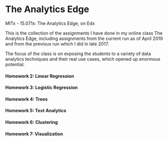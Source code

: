 # The Analytics Edge
MITx - 15.071x: The Analytics Edge, on Edx

This is the collection of the assignments I have done in my online class The Analytics Edge, including assignments from the current run as of April 2019 and from the previous run which I did in late 2017.

The focus of the class is on exposing the students to a variety of data analytics techniques and their real use cases, which opened up enormous potential.

#### Homework 2: Linear Regression

#### Homework 3: Logistic Regression

#### Homework 4: Trees

#### Homework 5: Text Analytics

#### Homework 6: Clustering

#### Homework 7: Visualization
